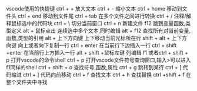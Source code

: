 vscode使用的快捷键
ctrl + +    放大文本
ctrl + -    缩小文本
ctrl + home 移动到文件头
ctrl + end  移动到文件尾
ctrl + tab  在多个文件之间进行转换
ctrl + /    注释/解释鼠标选中的代码块
ctrl + \    切分当前窗口
ctrl + n    新建文件
f12         跳到变量函数,类型定义
alt + 鼠标点击 连续选中多个文本,同时编辑
alt + f12   查找所有对当前变量,函数,类型的引用
alt + 上下方向键 上下移动当前光标所在行
shift + alt + 上下方向键 向上或者向下复制一行
ctrl + enter 在当前行下边插入一行
ctrl + shift +enter 在当前行上方插入一行
alt + shift +鼠标左键 列编辑
f1 或者ctrl + shift + p 打开vscode的命令shell
ctrl + p  打开vscode文件符号查询窗口,输入>可以进入f1同样的shell
ctrl + shift + o 查找符号,函数,属性
ctrl + g     跳转到某行
ctrl + [     代码缩进
ctrl + ]     代码向前移动
ctrl + f     查找文本
ctrl + h     查找替换
ctrl +shift + f 在整个文件夹中寻找

